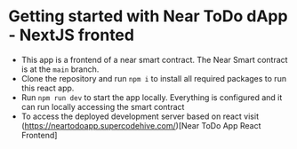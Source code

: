 # Getting started with Near ToDo dApp - NextJS fronted

- This app is a frontend of a near smart contract. The Near Smart contract is at the `main` branch.
- Clone the repository and run `npm i` to install all required packages to run this react app.
- Run `npm run dev` to start the app locally. Everything is configured and it can run locally accessing the smart contract
- To access the deployed development server based on react visit (https://neartodoapp.supercodehive.com/)[Near ToDo App React Frontend]
